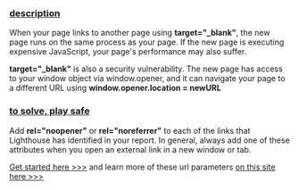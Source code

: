 ### [description]()

When your page links to another page using **target="_blank"**, the new page runs on the same process as your page. 
If the new page is executing expensive JavaScript, your page's performance may also suffer.

**target="_blank"** is also a security vulnerability. The new page has access to your window object via window.opener, 
and it can navigate your page to a different URL using **window.opener.location = newURL**

### [to solve, play safe]()

Add **rel="noopener"** or **rel="noreferrer"** to each of the links that Lighthouse has identified in your report. In general, 
always add one of these attributes when you open an external link in a new window or tab.

[Get started here >>>](https://github.com/mayeedwin/pwafire/blob/master/resources/url-parameters/index.html) and learn more of
these url parameters [on this site here >>>](https://html.spec.whatwg.org/multipage/links.html)
